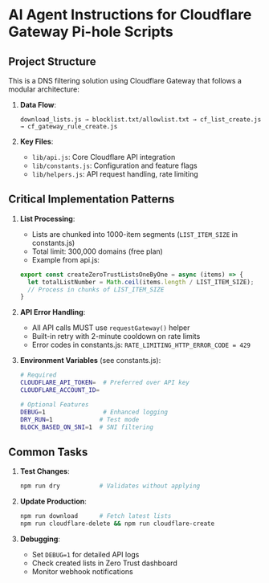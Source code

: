 # AI Agent Instructions for Cloudflare Gateway Pi-hole Scripts

## Project Structure
This is a DNS filtering solution using Cloudflare Gateway that follows a modular architecture:

1. **Data Flow**:
   ```
   download_lists.js → blocklist.txt/allowlist.txt → cf_list_create.js → cf_gateway_rule_create.js
   ```

2. **Key Files**:
   - `lib/api.js`: Core Cloudflare API integration
   - `lib/constants.js`: Configuration and feature flags
   - `lib/helpers.js`: API request handling, rate limiting

## Critical Implementation Patterns

1. **List Processing**:
   - Lists are chunked into 1000-item segments (`LIST_ITEM_SIZE` in constants.js)
   - Total limit: 300,000 domains (free plan)
   - Example from api.js:
   ```javascript
   export const createZeroTrustListsOneByOne = async (items) => {
     let totalListNumber = Math.ceil(items.length / LIST_ITEM_SIZE);
     // Process in chunks of LIST_ITEM_SIZE
   }
   ```

2. **API Error Handling**:
   - All API calls MUST use `requestGateway()` helper
   - Built-in retry with 2-minute cooldown on rate limits
   - Error codes in constants.js: `RATE_LIMITING_HTTP_ERROR_CODE = 429`

3. **Environment Variables** (see constants.js):
   ```bash
   # Required
   CLOUDFLARE_API_TOKEN=  # Preferred over API key
   CLOUDFLARE_ACCOUNT_ID=

   # Optional Features
   DEBUG=1                # Enhanced logging
   DRY_RUN=1             # Test mode
   BLOCK_BASED_ON_SNI=1  # SNI filtering
   ```

## Common Tasks

1. **Test Changes**:
   ```bash
   npm run dry           # Validates without applying
   ```

2. **Update Production**:
   ```bash
   npm run download      # Fetch latest lists
   npm run cloudflare-delete && npm run cloudflare-create
   ```

3. **Debugging**:
   - Set `DEBUG=1` for detailed API logs
   - Check created lists in Zero Trust dashboard
   - Monitor webhook notifications

